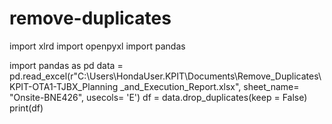 # remove-duplicates

import xlrd
import openpyxl
import pandas

import pandas as pd
data = pd.read_excel(r"C:\Users\HondaUser.KPIT\Documents\Remove_Duplicates\KPIT-OTA1-TJBX_Planning _and_Execution_Report.xlsx", sheet_name= "Onsite-BNE426", usecols= 'E')
df = data.drop_duplicates(keep = False)
print(df)

